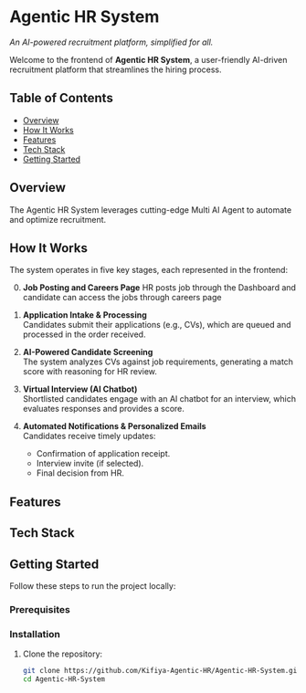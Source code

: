 # Agentic HR System 

*An AI-powered recruitment platform, simplified for all.*

Welcome to the frontend of **Agentic HR System**, a user-friendly AI-driven recruitment platform that streamlines the hiring process. 

## Table of Contents
- [Overview](#overview)
- [How It Works](#how-it-works)
- [Features](#features)
- [Tech Stack](#tech-stack)
- [Getting Started](#getting-started)

## Overview
The Agentic HR System leverages cutting-edge Multi AI Agent to automate and optimize recruitment.

## How It Works
The system operates in five key stages, each represented in the frontend:

0. **Job Posting and Careers Page**
   HR posts job through the Dashboard and candidate can access the jobs through careers page
   
2. **Application Intake & Processing**  
   Candidates submit their applications (e.g., CVs), which are queued and processed in the order received.

3. **AI-Powered Candidate Screening**  
   The system analyzes CVs against job requirements, generating a match score with reasoning for HR review.

4. **Virtual Interview (AI Chatbot)**  
   Shortlisted candidates engage with an AI chatbot for an interview, which evaluates responses and provides a score.

5. **Automated Notifications & Personalized Emails**  
   Candidates receive timely updates:  
   - Confirmation of application receipt.  
   - Interview invite (if selected).  
   - Final decision from HR.


## Features


## Tech Stack

## Getting Started
Follow these steps to run the project locally:

### Prerequisites


### Installation
1. Clone the repository:
   ```bash
   git clone https://github.com/Kifiya-Agentic-HR/Agentic-HR-System.git
   cd Agentic-HR-System
